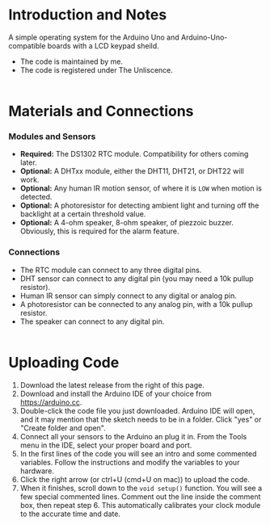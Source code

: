 # Introduction and Notes
A simple operating system for the Arduino Uno and Arduino-Uno-compatible boards with a LCD keypad sheild.

* The code is maintained by me.
* The code is registered under The Unliscence.<br><br>

# Materials and Connections

### Modules and Sensors
* **Required:** The DS1302 RTC module. Compatibility for others coming later.
* **Optional:** A DHTxx module, either the DHT11, DHT21, or DHT22 will work.
* **Optional:** Any human IR motion sensor, of where it is `LOW` when motion is detected.
* **Optional:** A photoresistor for detecting ambient light and turning off the backlight at a certain threshold value.
* **Optional:** A 4-ohm speaker, 8-ohm speaker, of piezzoic buzzer. Obviously, this is required for the alarm feature.

### Connections
* The RTC module can connect to any three digital pins. 
* DHT sensor can connect to any digital pin (you may need a 10k pullup resistor).
* Human IR sensor can simply connect to any digital or analog pin.
* A photoresistor can be connected to any analog pin, with a 10k pullup resistor.
* The speaker can connect to any digital pin.<br><br>

# Uploading Code
1. Download the latest release from the right of this page.
2. Download and install the Arduino IDE of your choice from https://arduino.cc.
3. Double-click the code file you just downloaded. Arduino IDE will open, and it may mention that the sketch needs to be in a folder. Click "yes" or "Create folder and open".
4. Connect all your sensors to the Arduino an plug it in. From the Tools menu in the IDE, select your proper board and port.
5. In the first lines of the code you will see an intro and some commented variables. Follow the instructions and modify the variables to your hardware.
6. Click the right arrow (or ctrl+U (cmd+U on mac)) to upload the code.
7. When it finishes, scroll down to the `void setup()` function. You will see a few special commented lines. Comment out the line inside the comment box, then repeat step 6. This automatically calibrates your clock module to the accurate time and date.
